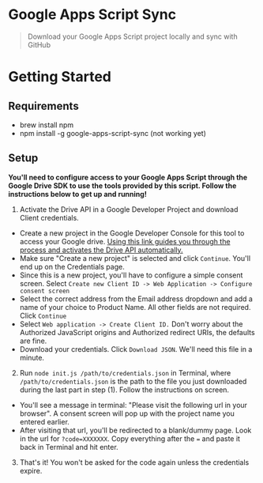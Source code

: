 # Google Apps Script Sync
>Download your Google Apps Script project locally and sync with GitHub

# Getting Started

## Requirements
  - brew install npm
  - npm install -g google-apps-script-sync (not working yet)

## Setup
**You'll need to configure access to your Google Apps Script through the Google Drive SDK to use the tools provided by this script. Follow the instructions below to get up and running!**

1. Activate the Drive API in a Google Developer Project and download Client credentials.
  - Create a new project in the Google Developer Console for this tool to access your Google drive. [Using this link guides you through the process and activates the Drive API automatically.](https://console.developers.google.com/start/api?id=drive&credential=client_key)
  - Make sure "Create a new project" is selected and click `Continue`. You'll end up on the Credentials page.
  - Since this is a new project, you'll have to configure a simple consent screen. Select `Create new Client ID -> Web Application -> Configure consent screen`
  - Select the correct address from the Email address dropdown and add a name of your choice to Product Name. All other fields are not required. Click `Continue`
  - Select `Web application -> Create Client ID.` Don't worry about the Authorized JavaScript origins and Authorized redirect URIs, the defaults are fine.
  - Download your credentials. Click `Download JSON`. We'll need this file in a minute.

2. Run `node init.js /path/to/credentials.json` in Terminal, where `/path/to/credentials.json` is the path to the file you just downloaded during the last part in step (1). Follow the instructions on screen.
  - You'll see a message in terminal: "Please visit the following url in your browser". A consent screen will pop up with the project name you entered earlier.
  - After visiting that url, you'll be redirected to a blank/dummy page. Look in the url for `?code=XXXXXXX`. Copy everything after the `=` and paste it back in Terminal and hit enter.

3. That's it! You won't be asked for the code again unless the credentials expire.
